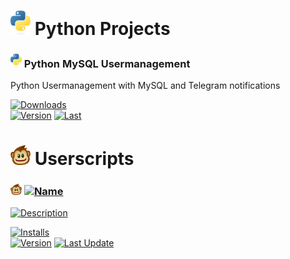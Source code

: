 # <a href="https://github.com/search?q=user%3AMXRC-XX+python"><img src="icons/python.svg" width="32"/></a> Python Projects

### <a href="../../../python.mysql-user-management"><img src="icons/python.svg" width="18"/></a> Python MySQL Usermanagement
Python Usermanagement with MySQL and Telegram notifications

[![Downloads](https://img.shields.io/github/downloads/M4RC-XX/python.mysql-user-management/total?color=important&label=Downloads&style=flat-square)](../../../python.mysql-user-management/releases/latest)<br>
[![Version](https://img.shields.io/github/v/release/M4RC-XX/python.mysql-user-management?color=blue&label=Version&style=flat-square)](#)
[![Last](https://img.shields.io/github/release-date/M4RC-XX/python.mysql-user-management?color=blue&label=Letztes%20Update&style=flat-square)](#)<br>


# <a href="https://github.com/search?q=user%3AMXRC-XX+userscript"><img src="icons/greasemonkey.svg" width="32"/></a> Userscripts

### <a href="https://greasyfork.org/de/scripts/524865"><img src="icons/greasemonkey.svg" width="18"/></a>	[![Name](https://img.shields.io/badge/dynamic/json?style=flat-square&color=black&label=&query=name&url=https://api.greasyfork.org/de/scripts/524865-serienstream-aniworld-priority-hoster.json&cacheSeconds=5)](#)<br>
[![Description](https://img.shields.io/badge/dynamic/json??style=flat-square&color=black&label=&query=description&url=https://api.greasyfork.org/de/scripts/524865-serienstream-aniworld-priority-hoster.json&cacheSeconds=5)](https://greasyfork.org/de/scripts/524865)

[![Installs](https://img.shields.io/badge/dynamic/json?style=flat-square&color=important&label=Installs&query=total_installs&url=https://api.greasyfork.org/de/scripts/524865-serienstream-aniworld-priority-hoster.json&cacheSeconds=5)](https://greasyfork.org/de/scripts/524865)<br>
[![Version](https://img.shields.io/badge/dynamic/json?style=flat-square&color=informational&label=Version&query=version&url=https://api.greasyfork.org/de/scripts/524865-serienstream-aniworld-priority-hoster.json&cacheSeconds=5)]()
[![Last Update](https://img.shields.io/badge/dynamic/json?style=flat-square&color=informational&label=Last%20Update&query=code_updated_at&url=https://api.greasyfork.org/de/scripts/524865-serienstream-aniworld-priority-hoster.json&cacheSeconds=5)]()
